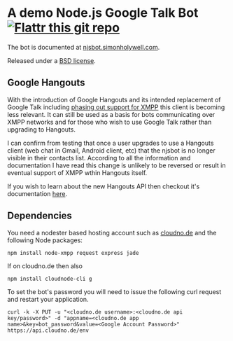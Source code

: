 A demo Node.js Google Talk Bot   [![Flattr this git repo](http://api.flattr.com/button/flattr-badge-large.png)](http://flattr.com/thing/1146002/)
==============================
The bot is documented at [njsbot.simonholywell.com](http://njsbot.simonholywell.com "njsbot.simonholywell.com").

Released under a [BSD license](http://en.wikipedia.org/wiki/BSD_licenses).

Google Hangouts
---------------
With the introduction of Google Hangouts and its intended replacement of Google Talk including [phasing out support for XMPP](http://windowspbx.blogspot.co.uk/2013/05/hangouts-wont-hangout-with-other.html) this client is becoming less relevant. It can still be used as a basis for bots communicating over XMPP networks and for those who wish to use Google Talk rather than upgrading to Hangouts.

I can confirm from testing that once a user upgrades to use a Hangouts client (web chat in Gmail, Android client, etc) that the njsbot is no longer visible in their contacts list. According to all the information and documentation I have read this change is unlikely to be reversed or result in eventual support of XMPP wthin Hangouts itself.

If you wish to learn about the new Hangouts API then checkout it's documentation [here](https://developers.google.com/+/hangouts/api/).


Dependencies
------------
You need a nodester based hosting account such as [cloudno.de](http://cloudno.de "cloudno.de") and the following Node packages:

	npm install node-xmpp request express jade

If on cloudno.de then also

	npm install cloudnode-cli g

To set the bot's password you will need to issue the following curl request and restart your application.

    curl -k -X PUT -u "<cloudno.de username>:<cloudno.de api key/password>" -d "appname=<cloudno.de app name>&key=bot_password&value=<Google Account Password>" https://api.cloudno.de/env

